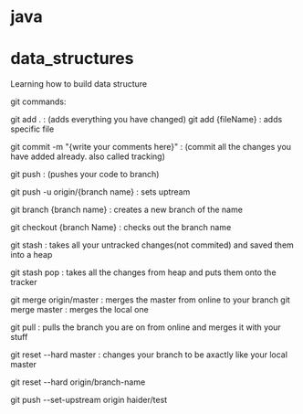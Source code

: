 # java
# data_structures
Learning how to build data structure

git commands:

git add . : (adds everything you have changed)
git add {fileName} : adds specific file

git commit -m "{write your comments here}" :  (commit all the changes you have added already. also called tracking)

git push : (pushes your code to branch)

git push -u origin/{branch name} : sets uptream

git branch {branch name} : creates a new branch of the name 

git checkout {branch Name} : checks out the branch name

git stash : takes all your untracked changes(not commited) and saved them into a heap

git stash pop : takes all the changes from heap and puts them onto the tracker


git merge origin/master : merges the master from online to your branch
git merge master : merges the local one

git pull : pulls the branch you are on from online and merges it with your stuff

git reset --hard master : changes your branch to be axactly like your local master

git reset --hard origin/branch-name

git push --set-upstream origin haider/test



